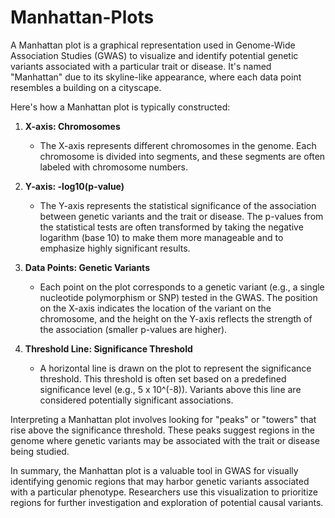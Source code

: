 # Manhattan-Plots 

A Manhattan plot is a graphical representation used in Genome-Wide Association Studies (GWAS) to visualize and identify potential genetic variants associated with a particular trait or disease. It's named "Manhattan" due to its skyline-like appearance, where each data point resembles a building on a cityscape.

Here's how a Manhattan plot is typically constructed:

1. **X-axis: Chromosomes**
   - The X-axis represents different chromosomes in the genome. Each chromosome is divided into segments, and these segments are often labeled with chromosome numbers.

2. **Y-axis: -log10(p-value)**
   - The Y-axis represents the statistical significance of the association between genetic variants and the trait or disease. The p-values from the statistical tests are often transformed by taking the negative logarithm (base 10) to make them more manageable and to emphasize highly significant results.

3. **Data Points: Genetic Variants**
   - Each point on the plot corresponds to a genetic variant (e.g., a single nucleotide polymorphism or SNP) tested in the GWAS. The position on the X-axis indicates the location of the variant on the chromosome, and the height on the Y-axis reflects the strength of the association (smaller p-values are higher).

4. **Threshold Line: Significance Threshold**
   - A horizontal line is drawn on the plot to represent the significance threshold. This threshold is often set based on a predefined significance level (e.g., 5 x 10^(-8)). Variants above this line are considered potentially significant associations.

Interpreting a Manhattan plot involves looking for "peaks" or "towers" that rise above the significance threshold. These peaks suggest regions in the genome where genetic variants may be associated with the trait or disease being studied.

In summary, the Manhattan plot is a valuable tool in GWAS for visually identifying genomic regions that may harbor genetic variants associated with a particular phenotype. Researchers use this visualization to prioritize regions for further investigation and exploration of potential causal variants.

